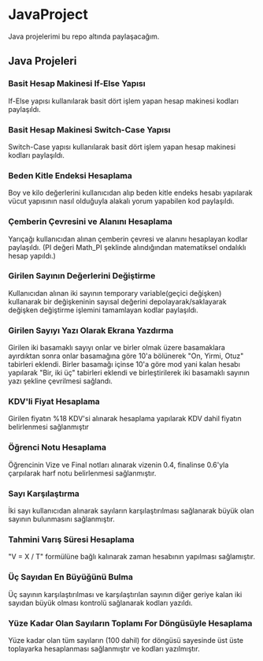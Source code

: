 # JavaProject

Java projelerimi bu repo altında paylaşacağım.

## Java Projeleri

### Basit Hesap Makinesi If-Else Yapısı

If-Else yapısı kullanılarak basit dört işlem yapan hesap makinesi kodları paylaşıldı.

### Basit Hesap Makinesi Switch-Case Yapısı

Switch-Case yapısı kullanılarak basit dört işlem yapan hesap makinesi kodları paylaşıldı.

### Beden Kitle Endeksi Hesaplama

Boy ve kilo değerlerini kullanıcıdan alıp beden kitle endeks hesabı yapılarak vücut yapısının nasıl olduğuyla alakalı yorum yapabilen kod paylaşıldı.

### Çemberin Çevresini ve Alanını Hesaplama

Yarıçağı kullanıcıdan alınan çemberin çevresi ve alanını hesaplayan kodlar paylaşıldı. (PI değeri Math_PI şeklinde alındığından matematiksel ondalıklı hesap yapıldı.)

### Girilen Sayının Değerlerini Değiştirme

Kullanıcıdan alınan iki sayının temporary variable(geçici değişken) kullanarak bir değişkeninin sayısal değerini depolayarak/saklayarak değişken değiştirme işlemini tamamlayan kodlar paylaşıldı.

### Girilen Sayıyı Yazı Olarak Ekrana Yazdırma

Girilen iki basamaklı sayıyı onlar ve birler olmak üzere basamaklara ayırdıktan sonra onlar basamağına göre 10'a bölünerek "On, Yirmi, Otuz" tabirleri eklendi.
Birler basamağı içinse 10'a göre mod yani kalan hesabı yapılarak "Bir, iki üç" tabirleri eklendi ve birleştirilerek iki basamaklı sayının yazı şekline çevrilmesi sağlandı.

### KDV'li Fiyat Hesaplama

Girilen fiyatın %18 KDV'si alınarak hesaplama yapılarak KDV dahil fiyatın belirlenmesi sağlanmıştır

### Öğrenci Notu Hesaplama

Öğrencinin Vize ve Final notları alınarak vizenin 0.4, finalinse 0.6'yla çarpılarak harf notu belirlenmesi sağlanmıştır.

### Sayı Karşılaştırma

İki sayı kullanıcıdan alınarak sayıların karşılaştırılması sağlanarak büyük olan sayının bulunmasını sağlanmıştır.

### Tahmini Varış Süresi Hesaplama

"V = X / T" formülüne bağlı kalınarak zaman hesabının yapılması sağlamıştır.

### Üç Sayıdan En Büyüğünü Bulma

Üç sayının karşılaştırılması ve karşılaştırılan sayının diğer geriye kalan iki sayıdan büyük olması kontrolü sağlanarak kodları yazıldı.

### Yüze Kadar Olan Sayıların Toplamı For Döngüsüyle Hesaplama

Yüze kadar olan tüm sayıların (100 dahil) for döngüsü sayesinde üst üste toplayarka hesaplanması sağlanmıştır ve kodları yazılmıştır.